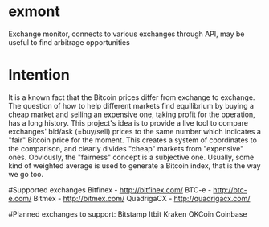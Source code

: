 # exmont
Exchange monitor, connects to various exchanges through API, may be useful to find arbitrage opportunities

# Intention
It is a known fact that the Bitcoin prices differ from exchange to exchange. The question of how to help different markets find equilibrium by buying a cheap market and selling an expensive one, taking profit for the operation, has a long history.
This project's idea is to provide a live tool to compare exchanges' bid/ask (=buy/sell) prices to the same number which indicates a "fair" Bitcoin price for the moment. This creates a system of coordinates to the comparison, and clearly divides "cheap" markets from "expensive" ones. Obviously, the "fairness" concept is a subjective one. Usually, some kind of weighted average is used to generate a Bitcoin index, that is the way we go too.

#Supported exchanges
Bitfinex - http://bitfinex.com/
BTC-e - http://btc-e.com/
Bitmex - http://bitmex.com/
QuadrigaCX - http://quadrigacx.com/

#Planned exchanges to support:
Bitstamp
Itbit
Kraken
OKCoin
Coinbase

